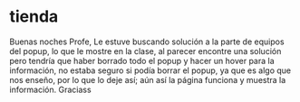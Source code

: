 # tienda
Buenas noches Profe,
Le estuve buscando solución a la parte de equipos del popup, lo que le mostre en la clase, al parecer encontre una solución pero tendría que haber borrado todo el popup y hacer un hover para la información,
no estaba seguro si podía borrar el popup, ya que es algo que nos enseño, por lo que lo deje así; aún así la página funciona y muestra la información. Graciass
